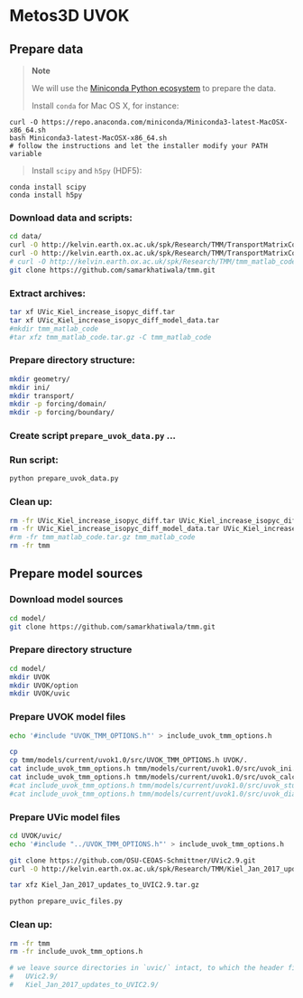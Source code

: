 # Metos3D UVOK

## Prepare data

> **Note**
>
> We will use the [Miniconda Python ecosystem](https://docs.conda.io/en/latest/miniconda.html)
> to prepare the data.
>
> Install `conda` for Mac OS X, for instance:
>
```
curl -O https://repo.anaconda.com/miniconda/Miniconda3-latest-MacOSX-x86_64.sh
bash Miniconda3-latest-MacOSX-x86_64.sh
# follow the instructions and let the installer modify your PATH variable
```
> Install `scipy` and `h5py` (HDF5):
>
```
conda install scipy
conda install h5py
```

### Download data and scripts:

```sh
cd data/
curl -O http://kelvin.earth.ox.ac.uk/spk/Research/TMM/TransportMatrixConfigs/UVic_Kiel_increase_isopyc_diff.tar
curl -O http://kelvin.earth.ox.ac.uk/spk/Research/TMM/TransportMatrixConfigs/UVic_Kiel_increase_isopyc_diff_model_data.tar
# curl -O http://kelvin.earth.ox.ac.uk/spk/Research/TMM/tmm_matlab_code.tar.gz
git clone https://github.com/samarkhatiwala/tmm.git
```

### Extract archives:

```sh
tar xf UVic_Kiel_increase_isopyc_diff.tar 
tar xf UVic_Kiel_increase_isopyc_diff_model_data.tar 
#mkdir tmm_matlab_code
#tar xfz tmm_matlab_code.tar.gz -C tmm_matlab_code
```

### Prepare directory structure:

```sh
mkdir geometry/
mkdir ini/
mkdir transport/
mkdir -p forcing/domain/
mkdir -p forcing/boundary/
```

### Create script `prepare_uvok_data.py` ...

### Run script:

```sh
python prepare_uvok_data.py 
```

### Clean up:

```sh
rm -fr UVic_Kiel_increase_isopyc_diff.tar UVic_Kiel_increase_isopyc_diff/
rm -fr UVic_Kiel_increase_isopyc_diff_model_data.tar UVic_Kiel_increase_isopyc_diff_model_data/
#rm -fr tmm_matlab_code.tar.gz tmm_matlab_code
rm -fr tmm
```

## Prepare model sources

### Download model sources

```sh
cd model/
git clone https://github.com/samarkhatiwala/tmm.git
```

### Prepare directory structure

```sh
cd model/
mkdir UVOK
mkdir UVOK/option
mkdir UVOK/uvic
```
### Prepare UVOK model files

```sh
echo '#include "UVOK_TMM_OPTIONS.h"' > include_uvok_tmm_options.h

cp 
cp tmm/models/current/uvok1.0/src/UVOK_TMM_OPTIONS.h UVOK/.
cat include_uvok_tmm_options.h tmm/models/current/uvok1.0/src/uvok_ini.F > UVOK/uvok_ini.F
cat include_uvok_tmm_options.h tmm/models/current/uvok1.0/src/uvok_calc.F > UVOK/uvok_calc.F
#cat include_uvok_tmm_options.h tmm/models/current/uvok1.0/src/uvok_stubs.F > UVOK/uvok_stubs.F
#cat include_uvok_tmm_options.h tmm/models/current/uvok1.0/src/uvok_diags_mod.F90 > UVOK/uvok_diags_mod.F90  
```

### Prepare UVic model files

```sh
cd UVOK/uvic/
echo '#include "../UVOK_TMM_OPTIONS.h"' > include_uvok_tmm_options.h

git clone https://github.com/OSU-CEOAS-Schmittner/UVic2.9.git
curl -O http://kelvin.earth.ox.ac.uk/spk/Research/TMM/Kiel_Jan_2017_updates_to_UVIC2.9.tar.gz

tar xfz Kiel_Jan_2017_updates_to_UVIC2.9.tar.gz

python prepare_uvic_files.py
```

### Clean up:

```sh
rm -fr tmm
rm -fr include_uvok_tmm_options.h

# we leave source directories in `uvic/` intact, to which the header files are linked  
#   UVic2.9/
#   Kiel_Jan_2017_updates_to_UVIC2.9/
```


